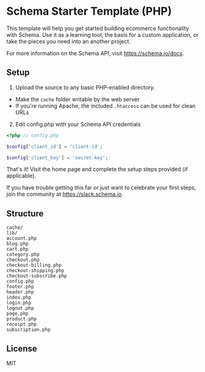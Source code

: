 # Schema Starter Template (PHP)

This template will help you get started building ecommerce functionality with Schema. Use it as a learning tool, the basis for a custom application, or take the pieces you need into an another project.

For more information on the Schema API, visit https://schema.io/docs.

## Setup

1) Upload the source to any basic PHP-enabled directory.

- Make the `cache` folder writable by the web server
- If you're running Apache, the included `.htaccess` can be used for clean URLs

2) Edit config.php with your Schema API credentials

```php
<?php // config.php

$config['client_id'] = 'client-id';

$config['client_key'] = 'secret-key';
```

That's it! Visit the home page and complete the setup steps provided (if applicable).

If you have trouble getting this far or just want to celebrate your first steps, join the community at https://slack.schema.io.

## Structure

```
cache/
lib/
account.php
blog.php
cart.php
category.php
checkout.php
checkout-billing.php
checkout-shipping.php
checkout-subscribe.php
config.php
footer.php
header.php
index.php
login.php
logout.php
page.php
product.php
receipt.php
subscription.php
```

## License

MIT
